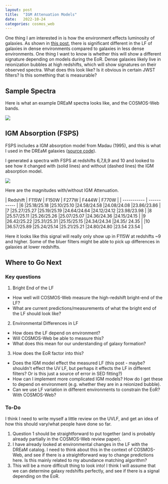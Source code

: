 ```yaml
---
layout: post
title:  "IGM Attenuation Models"
date:   2022-10-24
categories: cosmos_web
---
```


One thing I am interested in is how the environment effects luminosity of galaxies. As shown in <a href="https://ndrakos.github.io/blog/cosmos_web/LF_Environmental_Dependance/">this post</a>, there is significant different in the LF of galaxies in dense environments compared to galaxies in less dense environments. One thing I want to know is whether this will show a different signature depending on models during the EoR. Dense galaxies likely live in reionization bubbles at high redshifts, which will show signatures on their observed spectra. What does this look like? Is it obvious in certain JWST filters? Is this something that is measurable?

## Sample Spectra

Here is what an example DREaM spectra looks like, and the COSMOS-Web bands.

<img src="{{ site.baseurl }}/assets/plots/20220914_SEDs.png">


## IGM Absorption (FSPS)

FSPS includes a IGM absorption model from Madau (1995), and this is what I used in the DREaM galaxies (<a href="https://github.com/cconroy20/fsps/blob/master/src/igm_absorb.f90">source code</a>).

I generated a spectra with FSPS at redshifts 6,7,8,9 and 10 and looked to see how it changed with (solid lines) and without (dashed lines) the IGM absorption model.

<img src="{{ site.baseurl }}/assets/plots/20220914_AttenuationModel.png">


Here are the magnitudes with/without IGM Attenuation.

| Redshift   | F115W | F150W | F277W | F444W | F770W |
| ----------- | ----------- |
|6      |25.18/25.18     |25.10/25.10    |24.58/24.58     |24.08/24.08     |23.86/23.86     |
|7      |25.27/25.27     |25.19/25.19    |24.64/24.64     |24.12/24.12     |23.98/23.98     |
|8      |25.57/25.11     |25.26/25.26    |25.07/25.07     |24.36/24.36     |24.15/24.15     |
|9      |26.42/25.22     |25.31/25.31    |25.15/25.15     |24.34/24.34     |24.35/ 24.35    |
|10     |36.57/25.89     |25.24/25.14    |25.21/25.21     |24.80/24.80     |23.54 23.54     |

Here it looks like this signal will really only show up in F115W at redshifts ~9 and higher. Some of the bluer filters might be able to pick up differences in galaxies at lower redshifts.



## Where to Go Next

### Key questions
1. Bright End of the LF
- How well will COSMOS-Web measure the high-redshift bright-end of the LF?
- What are current predictions/measurements of what the bright end of the LF should look like?
2. Environmental Differences in LF
- How does the LF depend on environment?
- Will COSMOS-Web be able to measure this?
- What does this mean for our understanding of galaxy formation?
3. How does the EoR factor into this?
- Does the IGM model effect the measured LF (this post - maybe? shouldn't effect the UV LF, but perhaps it effects the LF in different filters? Or is this just a source of error in SED fitting?)
- How can I implement more complicated IGM models? How do I get these to depend on environment (e.g. whether they are in a reionized bubble).
- Can we use LF variation in different environments to constrain the EoR? With COSMOS-Web?

### To-Do
I think I need to write myself a little review on the UVLF, and get an idea of how this should vary/what people have done so far.

1. Question 1 should be straightforward to put together (and is probably already partially in the COSMOS-Web review paper).
2. I have already looked at environmental changes in the LF with the DREaM catalog. I need to think about this in the context of COSMOS-Web, and see if there is a straightforward way to change predictions here. Is this mainly related to my abundance matching algorithm?
3. This will be a more difficult thing to look into! I think I will assume that we can determine galaxy redshifts perfectly, and see if there is a signal depending on the EoR.
